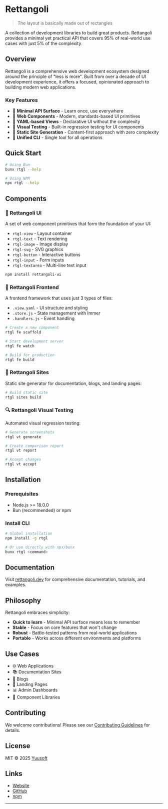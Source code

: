 # Rettangoli

> The layout is basically made out of rectangles

A collection of development libraries to build great products. Rettangoli provides a minimal yet practical API that covers 95% of real-world use cases with just 5% of the complexity.

## Overview

Rettangoli is a comprehensive web development ecosystem designed around the principle of "less is more". Built from over a decade of UI development experience, it offers a focused, opinionated approach to building modern web applications.

### Key Features

- 🎯 **Minimal API Surface** - Learn once, use everywhere
- 🧩 **Web Components** - Modern, standards-based UI primitives
- 📝 **YAML-based Views** - Declarative UI without the complexity
- 🎨 **Visual Testing** - Built-in regression testing for UI components
- 📄 **Static Site Generation** - Content-first approach with zero complexity
- 🔧 **Unified CLI** - Single tool for all operations

## Quick Start

```bash
# Using Bun
bunx rtgl --help

# Using NPM
npx rtgl --help
```

## Components

### 🎨 Rettangoli UI

A set of web component primitives that form the foundation of your UI:

- `rtgl-view` - Layout container
- `rtgl-text` - Text rendering
- `rtgl-image` - Image display
- `rtgl-svg` - SVG graphics
- `rtgl-button` - Interactive buttons
- `rtgl-input` - Form inputs
- `rtgl-textarea` - Multi-line text input

```bash
npm install rettangoli-ui
```

### 🚀 Rettangoli Frontend

A frontend framework that uses just 3 types of files:

- `.view.yaml` - UI structure and styling
- `.store.js` - State management with Immer
- `.handlers.js` - Event handling

```bash
# Create a new component
rtgl fe scaffold

# Start development server
rtgl fe watch

# Build for production
rtgl fe build
```

### 📄 Rettangoli Sites

Static site generator for documentation, blogs, and landing pages:

```bash
# Build static site
rtgl sites build
```

### 🔍 Rettangoli Visual Testing

Automated visual regression testing:

```bash
# Generate screenshots
rtgl vt generate

# Create comparison report
rtgl vt report

# Accept changes
rtgl vt accept
```

## Installation

### Prerequisites

- Node.js >= 18.0.0
- Bun (recommended) or npm

### Install CLI

```bash
# Global installation
npm install -g rtgl

# Or use directly with npx/bunx
bunx rtgl <command>
```

## Documentation

Visit [rettangoli.dev](https://rettangoli.dev/) for comprehensive documentation, tutorials, and examples.

## Philosophy

Rettangoli embraces simplicity:

- **Quick to learn** - Minimal API surface means less to remember
- **Stable** - Focus on core features that won't change
- **Robust** - Battle-tested patterns from real-world applications
- **Portable** - Works across different environments and platforms

## Use Cases

- 🌐 Web Applications
- 📚 Documentation Sites
- 📝 Blogs
- 🎯 Landing Pages
- 📊 Admin Dashboards
- 🧪 Component Libraries

## Contributing

We welcome contributions! Please see our [Contributing Guidelines](CONTRIBUTING.md) for details.

## License

MIT © 2025 [Yuusoft](https://github.com/yuusoft-org)

## Links

- [Website](https://rettangoli.dev/)
- [GitHub](https://github.com/yuusoft-org/rettangoli)
- [npm](https://www.npmjs.com/package/rtgl)

---
